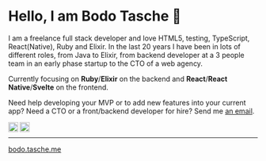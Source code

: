 # Hello, I am Bodo Tasche 👋

I am a freelance full stack developer and love HTML5, testing, TypeScript, React(Native), Ruby and Elixir. In the last 20 years I have been in lots of different roles, from Java to Elixir, from backend developer at a 3 people team in an early phase startup to the CTO of a web agency.

Currently focusing on **Ruby**/**Elixir** on the backend and **React**/**React Native**/**Svelte** on the frontend.

Need help developing your MVP or to add new features into your current app? Need a CTO or a front/backend developer for hire? Send me [an email](mailto:bodo@tasche.me).

<a href="https://twitter.com/bitboxer">
  <img align="left" alt="Bodo Tasche's twitter" width="20px" src="https://simpleicons.now.sh/twitter/495f7e" />
</a>
<a href=" www.linkedin.com/in/bitboxer">
  <img align="left" alt="Bodo Tasche's LinkedIn" width="20px" src="https://simpleicons.now.sh/linkedin/495f7e" />
</a>
<br/>

---

[bodo.tasche.me](https://bodo.tasche.me)
